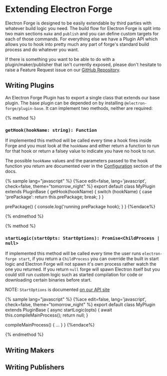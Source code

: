 # Extending Electron Forge

Electron Forge is designed to be easily extendable by third parties with
whatever build logic you need.  The build flow for Electron Forge is split into
two main sections `make` and `publish` and you can define custom targets for
each of those commands.  For everything else we have a Plugin API which allows
you to hook into pretty much any part of forge's standard build process and do
whatever you want.

If there is something you want to be able to do with a plugin/maker/publisher
that isn't currently exposed, please don't hesitate to raise a Feature Request
issue on our [GitHub Repository](https://github.com/electron-userland/electron-forge).

## Writing Plugins

An Electron Forge Plugin has to export a single class that extends our base
plugin.  The base plugin can be depended on by installing
`@electron-forge/plugin-base`.  It can implement two methods, neither are
required:

{% method %}
### `getHook(hookName: string): Function`

If implemented this method will be called every time a hook fires inside Forge
and you must look at the `hookName` and either return a function to run for that
hook or return a falsey value to indicate you have no hook to run.

The possible `hookName` values and the parameters passed to the hook function
you return are documented over in the [Configuration](config) section of the
docs.

{% sample lang="javascript" %}
{%ace edit=false, lang='javascript', check=false, theme="tomorrow_night" %}
export default class MyPlugin extends PluginBase {
  getHook(hookName) {
    switch (hookName) {
      case 'prePackage':
        return this.prePackage;
        break;
    }
  }

  prePackage() {
    console.log('running prePackage hook);
  }
}
{%endace%}

{% endmethod %}

{% method %}
### `startLogic(startOpts: StartOptions): Promise<ChildProcess | null>`

If implemented this method will be called every time the user runs
`electron-forge start`, if you return a `ChildProcess` you can override the
built in start logic and Electron Forge will not spawn it's own process rather
watch the one you returned.  If you return `null` forge will spawn Electron
itself but you could still run custom logic such as started compilation for
code or downloading certain binaries before start.

NOTE: `StartOptions` is documented [on our API site](https://docs.electronforge.io/typedef/index.html#static-typedef-StartOptions)

{% sample lang="javascript" %}
{%ace edit=false, lang='javascript', check=false, theme="tomorrow_night" %}
export default class MyPlugin extends PluginBase {
  async startLogic(opts) {
    await this.compileMainProcess();
    return null;
  }

  compileMainProcess() { ... }
}
{%endace%}

{% endmethod %}

## Writing Makers

## Writing Publishers